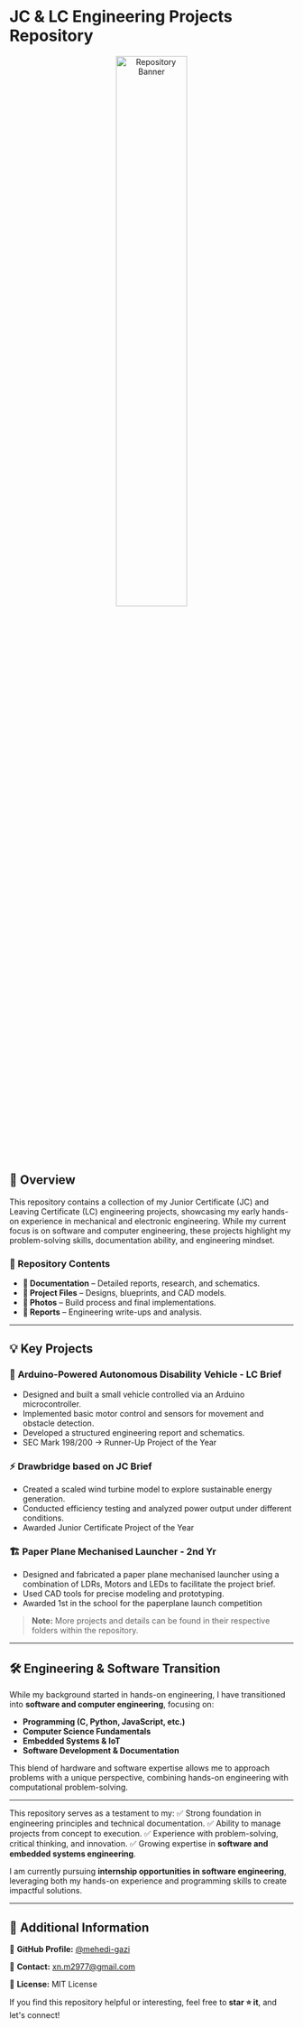 # JC & LC Engineering Projects Repository

<p align="center">
  <img src="https://github.com/user-attachments/assets/5b04964f-bdb5-4ac8-a9fc-269fbf8fc2a0" alt="Repository Banner" width="50%" />
</p>

## 📌 Overview
This repository contains a collection of my Junior Certificate (JC) and Leaving Certificate (LC) engineering projects, showcasing my early hands-on experience in mechanical and electronic engineering. While my current focus is on software and computer engineering, these projects highlight my problem-solving skills, documentation ability, and engineering mindset.

### 🔹 Repository Contents
- **📂 Documentation** – Detailed reports, research, and schematics.
- **🔧 Project Files** – Designs, blueprints, and CAD models.
- **📸 Photos** – Build process and final implementations.
- **📜 Reports** – Engineering write-ups and analysis.

---

## 💡 Key Projects
### 🚗 **Arduino-Powered Autonomous Disability Vehicle - LC Brief**
- Designed and built a small vehicle controlled via an Arduino microcontroller.
- Implemented basic motor control and sensors for movement and obstacle detection.
- Developed a structured engineering report and schematics.
- SEC Mark 198/200 -> Runner-Up Project of the Year

### ⚡ **Drawbridge based on JC Brief**
- Created a scaled wind turbine model to explore sustainable energy generation.
- Conducted efficiency testing and analyzed power output under different conditions.
- Awarded Junior Certificate Project of the Year

### 🏗 **Paper Plane Mechanised Launcher - 2nd Yr**
- Designed and fabricated a paper plane mechanised launcher using a combination of LDRs, Motors and LEDs to facilitate the project brief.
- Used CAD tools for precise modeling and prototyping.
- Awarded 1st in the school for the paperplane launch competition

> **Note:** More projects and details can be found in their respective folders within the repository.

---

## 🛠️ Engineering & Software Transition
While my background started in hands-on engineering, I have transitioned into **software and computer engineering**, focusing on:
- **Programming (C, Python, JavaScript, etc.)**
- **Computer Science Fundamentals**
- **Embedded Systems & IoT**
- **Software Development & Documentation**

This blend of hardware and software expertise allows me to approach problems with a unique perspective, combining hands-on engineering with computational problem-solving.

---
This repository serves as a testament to my:
✅ Strong foundation in engineering principles and technical documentation.
✅ Ability to manage projects from concept to execution.
✅ Experience with problem-solving, critical thinking, and innovation.
✅ Growing expertise in **software and embedded systems engineering**.

I am currently pursuing **internship opportunities in software engineering**, leveraging both my hands-on experience and programming skills to create impactful solutions.

---

## 📎 Additional Information
🔗 **GitHub Profile:** [@mehedi-gazi](https://github.com/mehedi-gazi)

📩 **Contact:** xn.m2977@gmail.com <!-- Replace with actual email -->

📜 **License:** MIT License

If you find this repository helpful or interesting, feel free to **star ⭐ it**, and let's connect!
